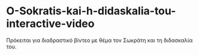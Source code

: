 # O-Sokratis-kai-h-didaskalia-tou-interactive-video
Πρόκειται για διαδραστικό βίντεο με θέμα τον Σωκράτη και τη διδασκαλία του.
